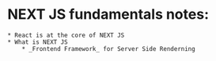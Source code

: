 # NEXT JS fundamentals notes: 
    * React is at the core of NEXT JS
    * What is NEXT JS
        * _Frontend Framework_ for Server Side Renderning